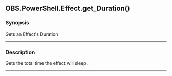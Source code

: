 OBS.PowerShell.Effect.get_Duration()
------------------------------------




### Synopsis
Gets an Effect's Duration



---


### Description

Gets the total time the effect will sleep.



---
